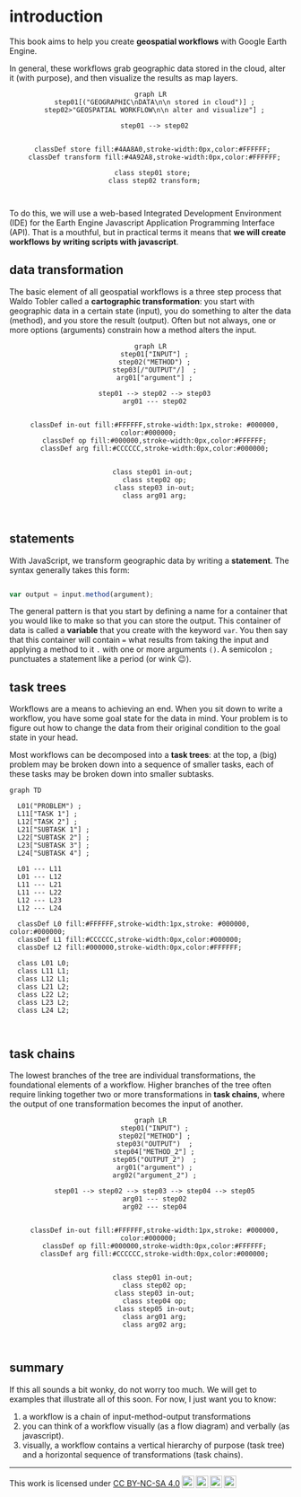 # __introduction__  

This book aims to help you create __geospatial workflows__ with Google Earth Engine.  

In general, these workflows grab geographic data stored in the cloud, alter it (with purpose), and then visualize the results as map layers.  

<center>

``` mermaid
graph LR
  step01[("GEOGRAPHIC\nDATA\n\n stored in cloud")] ;
  step02>"GEOSPATIAL WORKFLOW\n\n alter and visualize"] ;

  step01 --> step02


  classDef store fill:#4AA8A0,stroke-width:0px,color:#FFFFFF; 
  classDef transform fill:#4A92A8,stroke-width:0px,color:#FFFFFF;

  class step01 store; 
  class step02 transform;

 
```

</center>

To do this, we will use a web-based Integrated Development Environment (IDE) for the Earth Engine Javascript Application Programming Interface (API). That is a mouthful, but in practical terms it means that __we will create workflows by writing scripts with javascript__.   

## __data transformation__   

The basic element of all geospatial workflows is a three step process that Waldo Tobler called a __cartographic transformation__: you start with geographic data in a certain state (input), you do something to alter the data (method), and you store the result (output). Often but not always, one or more options (arguments) constrain how a method alters the input.   

<center>

``` mermaid
graph LR
  step01["INPUT"] ;
  step02("METHOD") ;
  step03[/"OUTPUT"/]  ;
  arg01["argument"] ;

  step01 --> step02 --> step03
  arg01 --- step02


  classDef in-out fill:#FFFFFF,stroke-width:1px,stroke: #000000, color:#000000; 
  classDef op fill:#000000,stroke-width:0px,color:#FFFFFF;
  classDef arg fill:#CCCCCC,stroke-width:0px,color:#000000;
  

  class step01 in-out; 
  class step02 op;
  class step03 in-out;
  class arg01 arg;

 
```

</center>

## __statements__

With JavaScript, we transform geographic data by writing a __statement__. The syntax generally takes this form:

```js

var output = input.method(argument);

```

The general pattern is that you start by defining a name for a container that you would like to make so that you can store the output. This container of data is called a __variable__ that you create with the keyword ```var```. You then say that this container will contain ```=``` what results from taking the input and applying a method to it ```.``` with one or more arguments ```()```. A semicolon ```;``` punctuates a statement like a period (or wink :wink:).  

## __task trees__

Workflows are a means to achieving an end. When you sit down to write a workflow, you have some goal state for the data in mind. Your problem is to figure out how to change the data from their original condition to the goal state in your head.  

Most workflows can be decomposed into a __task trees__: at the top, a (big) problem  may be broken down into a sequence of smaller tasks, each of these tasks may be broken down into smaller subtasks.    


``` mermaid
graph TD

  L01("PROBLEM") ;
  L11["TASK 1"] ;
  L12["TASK 2"] ;
  L21["SUBTASK 1"] ;
  L22["SUBTASK 2"] ;
  L23["SUBTASK 3"] ;
  L24["SUBTASK 4"] ;

  L01 --- L11 
  L01 --- L12
  L11 --- L21
  L11 --- L22
  L12 --- L23
  L12 --- L24

  classDef L0 fill:#FFFFFF,stroke-width:1px,stroke: #000000, color:#000000; 
  classDef L1 fill:#CCCCCC,stroke-width:0px,color:#000000;
  classDef L2 fill:#000000,stroke-width:0px,color:#FFFFFF;  

  class L01 L0; 
  class L11 L1;
  class L12 L1;
  class L21 L2;
  class L22 L2;
  class L23 L2;
  class L24 L2;

 
```


</center>


## __task chains__  

The lowest branches of the tree are individual transformations, the foundational elements of a workflow. Higher branches of the tree often require linking together two or more transformations in __task chains__, where the output of one transformation becomes the input of another. 

<center>

``` mermaid
graph LR
  step01("INPUT") ;
  step02["METHOD"] ;
  step03("OUTPUT")  ;
  step04["METHOD_2"] ;
  step05("OUTPUT_2")  ;
  arg01("argument") ;
  arg02("argument_2") ;

  step01 --> step02 --> step03 --> step04 --> step05
  arg01 --- step02
  arg02 --- step04


  classDef in-out fill:#FFFFFF,stroke-width:1px,stroke: #000000, color:#000000; 
  classDef op fill:#000000,stroke-width:0px,color:#FFFFFF;
  classDef arg fill:#CCCCCC,stroke-width:0px,color:#000000;
  

  class step01 in-out; 
  class step02 op;
  class step03 in-out;
  class step04 op;
  class step05 in-out;
  class arg01 arg;
  class arg02 arg;

 
```

</center>

## __summary__

If this all sounds a bit wonky, do not worry too much. We will get to examples that illustrate all of this soon. For now, I just want you to know:  

1. a workflow is a chain of input-method-output transformations 
2. you can think of a workflow visually (as a flow diagram) and verbally (as javascript).  
3. visually, a workflow contains a vertical hierarchy of purpose (task tree) and a horizontal sequence of transformations (task chains). 

---


<p xmlns:cc="http://creativecommons.org/ns#" >This work is licensed under <a href="https://creativecommons.org/licenses/by-nc-sa/4.0/?ref=chooser-v1" target="_blank" rel="license noopener noreferrer" style="display:inline-block;">CC BY-NC-SA 4.0<img style="height:22px!important;margin-left:3px;vertical-align:text-bottom;" src="https://mirrors.creativecommons.org/presskit/icons/cc.svg?ref=chooser-v1" alt=""><img style="height:22px!important;margin-left:3px;vertical-align:text-bottom;" src="https://mirrors.creativecommons.org/presskit/icons/by.svg?ref=chooser-v1" alt=""><img style="height:22px!important;margin-left:3px;vertical-align:text-bottom;" src="https://mirrors.creativecommons.org/presskit/icons/nc.svg?ref=chooser-v1" alt=""><img style="height:22px!important;margin-left:3px;vertical-align:text-bottom;" src="https://mirrors.creativecommons.org/presskit/icons/sa.svg?ref=chooser-v1" alt=""></a></p>